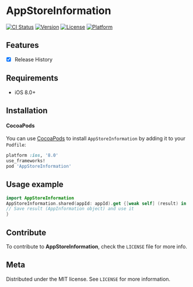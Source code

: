 # AppStoreInformation

[![CI Status](https://img.shields.io/travis/marcmatta/AppStoreInformation.svg?style=flat)](https://travis-ci.org/marcmatta/AppStoreInformation)
[![Version](https://img.shields.io/cocoapods/v/AppStoreInformation.svg?style=flat)](https://cocoapods.org/pods/AppStoreInformation)
[![License](https://img.shields.io/cocoapods/l/AppStoreInformation.svg?style=flat)](https://cocoapods.org/pods/AppStoreInformation)
[![Platform](https://img.shields.io/cocoapods/p/AppStoreInformation.svg?style=flat)](https://cocoapods.org/pods/AppStoreInformation)

## Features

- [x] Release History

## Requirements

- iOS 8.0+

## Installation

#### CocoaPods
You can use [CocoaPods](http://cocoapods.org/) to install `AppStoreInformation` by adding it to your `Podfile`:

```ruby
platform :ios, '8.0'
use_frameworks!
pod 'AppStoreInformation'
```

## Usage example

```swift
import AppStoreInformation
AppStoreInformation.shared(appId: appId).get {[weak self] (result) in
// Save result (AppInformation object) and use it
}
```

## Contribute

To contribute to **AppStoreInformation**, check the ``LICENSE`` file for more info.

## Meta

Distributed under the MIT license. See ``LICENSE`` for more information.

[license-image]: https://img.shields.io/badge/License-MIT-blue.svg
[license-url]: LICENSE
